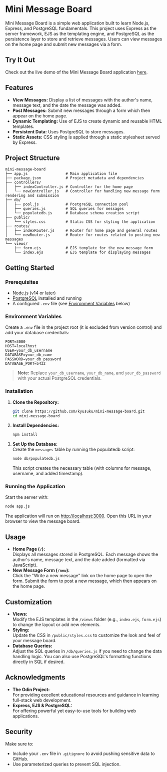 # Mini Message Board

Mini Message Board is a simple web application built to learn Node.js, Express, and PostgreSQL fundamentals. This project uses Express as the server framework, EJS as the templating engine, and PostgreSQL as the persistence layer to store and retrieve messages. Users can view messages on the home page and submit new messages via a form.

## Try It Out

Check out the live demo of the Mini Message Board application [here](https://mini-message-board-production-9bb5.up.railway.app).

## Features

- **View Messages:** Display a list of messages with the author's name, message text, and the date the message was added.
- **Post Messages:** Submit new messages through a form which then appear on the home page.
- **Dynamic Templating:** Use of EJS to create dynamic and reusable HTML templates.
- **Persistent Data:** Uses PostgreSQL to store messages.
- **Static Assets:** CSS styling is applied through a static stylesheet served by Express.

## Project Structure

```
mini-message-board
├── app.js                 # Main application file
├── package.json           # Project metadata and dependencies
├── controllers/
│   ├── indexController.js # Controller for the home page
│   └── newController.js   # Controller for handling new message form rendering and submission
├── db/
│   ├── pool.js            # PostgreSQL connection pool
│   ├── queries.js         # SQL queries for messages
│   └── populatedb.js      # Database schema creation script
├── public/
│   └── styles.css         # Static CSS for styling the application
├── routes/
│   ├── indexRouter.js     # Router for home page and general routes
│   └── newRouter.js       # Router for routes related to posting new messages
└── views/
    ├── form.ejs           # EJS template for the new message form
    └── index.ejs          # EJS template for displaying messages
```

## Getting Started

### Prerequisites

- [Node.js](https://nodejs.org/) (v14 or later)
- [PostgreSQL](https://www.postgresql.org/) installed and running
- A configured `.env` file (see [Environment Variables](#environment-variables) below)

### Environment Variables

Create a `.env` file in the project root (it is excluded from version control) and add your database credentials:

```properties
PORT=3000
HOST=localhost
USER=your_db_username
DATABASE=your_db_name
PASSWORD=your_db_password
DATABASE_PORT=5432
```

> **Note:** Replace `your_db_username`, `your_db_name`, and `your_db_password` with your actual PostgreSQL credentials.

### Installation

1. **Clone the Repository:**

   ```sh
   git clone https://github.com/kyusuku/mini-message-board.git
   cd mini-message-board
   ```

2. **Install Dependencies:**

   ```sh
   npm install
   ```

3. **Set Up the Database:**  
   Create the `messages` table by running the populatedb script:
   ```sh
   node db/populatedb.js
   ```
   This script creates the necessary table (with columns for message, username, and added timestamp).

### Running the Application

Start the server with:

```sh
node app.js
```

The application will run on [http://localhost:3000](http://localhost:3000). Open this URL in your browser to view the message board.

## Usage

- **Home Page (`/`):**  
  Displays all messages stored in PostgreSQL. Each message shows the author's name, message text, and the date added (formatted via JavaScript).
- **New Message Form (`/new`):**  
  Click the "Write a new message" link on the home page to open the form. Submit the form to post a new message, which then appears on the home page.

## Customization

- **Views:**  
  Modify the EJS templates in the `/views` folder (e.g., `index.ejs`, `form.ejs`) to change the layout or add new elements.
- **Styling:**  
  Update the CSS in `/public/styles.css` to customize the look and feel of your message board.
- **Database Queries:**  
  Adjust the SQL queries in `/db/queries.js` if you need to change the data handling logic. You can also use PostgreSQL's formatting functions directly in SQL if desired.

## Acknowledgments

- **The Odin Project:**  
  For providing excellent educational resources and guidance in learning full-stack web development.
- **Express, EJS & PostgreSQL:**  
  For offering powerful yet easy-to-use tools for building web applications.

## Security

Make sure to:

- Include your `.env` file in `.gitignore` to avoid pushing sensitive data to GitHub.
- Use parameterized queries to prevent SQL injection.

